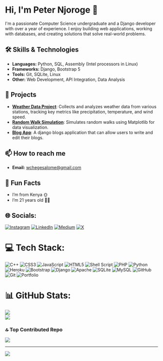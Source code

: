 # Hi, I'm Peter Njoroge 👋

I'm a passionate Computer Science undergraduate and a Django developer with over a year of experience. I enjoy building web applications, working with databases, and creating solutions that solve real-world problems.

## 🛠️ Skills & Technologies
- **Languages:** Python, SQL, Assembly (Intel processors in Linux)
- **Frameworks:** Django, Bootstrap 5
- **Tools:** Git, SQLite, Linux
- **Other:** Web Development, API Integration, Data Analysis

## 🌟 Projects
- [**Weather Data Project**](https://github.com/Njoro90260/data-visualization.git): Collects and analyzes weather data from various stations, tracking key metrics like precipitation, temperature, and wind speed.
- [**Random Walk Simulation**](https://github.com/Njoro90260/data-visualization.git): Simulates random walks using Matplotlib for data visualization.
- [**Blog App**](https://github.com/Njoro90260/data-visualization.git): A django blogs application that can allow users to write and edit their blogs.

## 📫 How to reach me
- **Email:** [wchegesalome@gmail.com](mailto:wchegesalome@gmail.com)

## 🎯 Fun Facts
- I’m from Kenya 🌞
- I’m 21 years old 🤗💕

## 🌐 Socials:
[![Instagram](https://img.shields.io/badge/Instagram-%23E4405F.svg?logo=Instagram&logoColor=white)](https://instagram.com/cs_techguy12) [![LinkedIn](https://img.shields.io/badge/LinkedIn-%230077B5.svg?logo=linkedin&logoColor=white)](https://linkedin.com/in/peter-njoroge-71b689251) [![Medium](https://img.shields.io/badge/Medium-12100E?logo=medium&logoColor=white)](https://medium.com/@@wchegesalome) [![X](https://img.shields.io/badge/X-black.svg?logo=X&logoColor=white)](https://x.com/njoro90260) 

# 💻 Tech Stack:
![C++](https://img.shields.io/badge/c++-%2300599C.svg?style=for-the-badge&logo=c%2B%2B&logoColor=white) ![CSS3](https://img.shields.io/badge/css3-%231572B6.svg?style=for-the-badge&logo=css3&logoColor=white) ![JavaScript](https://img.shields.io/badge/javascript-%23323330.svg?style=for-the-badge&logo=javascript&logoColor=%23F7DF1E) ![HTML5](https://img.shields.io/badge/html5-%23E34F26.svg?style=for-the-badge&logo=html5&logoColor=white) ![Shell Script](https://img.shields.io/badge/shell_script-%23121011.svg?style=for-the-badge&logo=gnu-bash&logoColor=white) ![PHP](https://img.shields.io/badge/php-%23777BB4.svg?style=for-the-badge&logo=php&logoColor=white) ![Python](https://img.shields.io/badge/python-3670A0?style=for-the-badge&logo=python&logoColor=ffdd54) ![Heroku](https://img.shields.io/badge/heroku-%23430098.svg?style=for-the-badge&logo=heroku&logoColor=white) ![Bootstrap](https://img.shields.io/badge/bootstrap-%238511FA.svg?style=for-the-badge&logo=bootstrap&logoColor=white) ![Django](https://img.shields.io/badge/django-%23092E20.svg?style=for-the-badge&logo=django&logoColor=white) ![Apache](https://img.shields.io/badge/apache-%23D42029.svg?style=for-the-badge&logo=apache&logoColor=white) ![SQLite](https://img.shields.io/badge/sqlite-%2307405e.svg?style=for-the-badge&logo=sqlite&logoColor=white) ![MySQL](https://img.shields.io/badge/mysql-4479A1.svg?style=for-the-badge&logo=mysql&logoColor=white) ![GitHub](https://img.shields.io/badge/github-%23121011.svg?style=for-the-badge&logo=github&logoColor=white) ![Git](https://img.shields.io/badge/git-%23F05033.svg?style=for-the-badge&logo=git&logoColor=white) ![Portfolio](https://img.shields.io/badge/Portfolio-%23000000.svg?style=for-the-badge&logo=firefox&logoColor=#FF7139)
# 📊 GitHub Stats:
![](https://github-readme-streak-stats.herokuapp.com/?user=Njoro90260&theme=dark&hide_border=false)<br/>
![](https://github-readme-stats.vercel.app/api/top-langs/?username=Njoro90260&theme=dark&hide_border=false&include_all_commits=false&count_private=false&layout=compact)

### 🔝 Top Contributed Repo
![](https://github-contributor-stats.vercel.app/api?username=Njoro90260&limit=5&theme=dark&combine_all_yearly_contributions=true)

---
[![](https://visitcount.itsvg.in/api?id=Njoro90260&icon=0&color=0)](https://visitcount.itsvg.in)


  
<!-- Proudly created with GPRM ( https://gprm.itsvg.in ) -->
